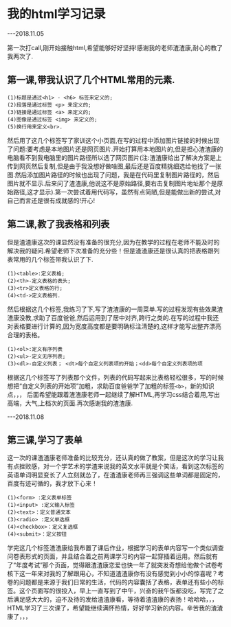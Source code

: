 # 我的html学习记录
---2018.11.05


第一次打call,刚开始接触html,希望能够好好坚持!感谢我的老师渣渣康,耐心的教了我两次了.


## 第一课,带我认识了几个HTML常用的元素.
```
(1)标题是通过<h1> - <h6> 标签来定义的;
(2)段落是通过标签 <p> 来定义的;
(3)链接是通过标签 <a> 来定义的; 
(4)图像是通过标签 <img> 来定义的;
(5)换行用来定义<br>.
```
然后用了这几个标签写了家训这个小页面,在写的过程中添加图片链接的时候出现了问题:要考虑是本地图片还是网页图片.开始打算用本地图片的,但是担心渣渣康的电脑看不到我电脑里的图片路径所以选了网页图片(注:渣渣康给出了解决方案是上传到网页然后复制,但是由于我没想好做啥图,最后还是百度精挑细选给他找了一张图.然后添加图片路径的时候也出现了问题，我是在代码里复制图片路径的，然后图片就不显示.后来问了渣渣康,他说这不是原始路径,要右击复制图片地址那个是原始路径,这才显示).第一次尝试着用代码写，虽然有点简陋,但是能做出新的尝试,对自己而言还是很有成就感的!开心!

## 第二课,教了我表格和列表
但是渣渣康这次的课显然没有准备的很充分,因为在教学的过程在老师不能及时的解决我的疑问.希望老师下次准备的充分些！但是渣渣康还是很认真的把表格跟列表常用的几个标签带我认识了下.
```
(1)<table>:定义表格;
(2)<th>-定义表格的表头;
(3)<tr>定义表格的行;
(4)<td->定义表格列.
```
然后根据这几个标签,我练习了下,写了渣渣康的一周菜单.写的过程发现有些效果渣渣康没教,求助了百度爸爸,然后运用到了居中对齐,跨行之类的.在写的过程中我还对表格要进行计算的,因为宽度高度都是要明确标注清楚的,这样才能写出整齐漂亮合理的表格。
 ```
(1)<ol>:定义有序列表
(2)<ul>-定义无序列表;
(3)<dl>-自定义列表； <dt>每个自定义列表项的开始；<dd>每个自定义列表项的项
```
 
根据这几个标签写了列表那个文件，列表的代码写起来比表格轻松很多，写的时候想把“自定义列表的开始项”加粗，求助百度爸爸学了加粗的标签`<b>`，新的知识点，，，
后面希望能跟着渣渣康老师一起继续了解HTML,再学习css结合着用,写出高端，大气,上档次的页面.再次感谢我的渣渣康.

---2018.11.08
## 第三课,学习了表单
这一次的课渣渣康老师准备的比较充分，还认真的做了教案，但是这次的学习让我有点挫败感，对一个学艺术的学渣来说我的英文水平就是个笑话，看到这次标签的英语单词明显变长了人立刻就怂了，在渣渣康老师再三强调这些单词都是固定的，百度有迹可循的，我才放下心来！
```
(1)<form> :定义表单标签
(1)<input> :定义输入标签
(2)<text>：定义普通文本
(3)<radio> :定义单选框
(4)<checkbox>：定义复选框
(4)<submit>：定义按钮 
```
 
学完这几个标签渣渣康给我布置了课后作业，根据学习的表单内容写一个类似调查问卷表形式的页面，并且结合着之前两课学习的内容一起穿插着运用。然后就有了“年度考试”那个页面，觉得跟渣渣康恋爱也快一年了就突发奇想给他做个试卷考核下这一年来对我的了解跟用心，不知道渣渣康你有没有感觉到小小的惊喜呢？考卷的问题都是来源于我们日常的生活，代码的内容囊括了表格，表单还有些小的标签。这个页面写的很投入，早上一直写到了中午，兴奋的我午饭都没吃，写完了之后满足感大大的，迫不及待的发给渣渣康看，等待着渣渣康的表扬！哈哈哈，，，HTML学习了三次课了，希望能继续满怀热情，好好学习新的内容。辛苦我的渣渣康了，，，
 

  
